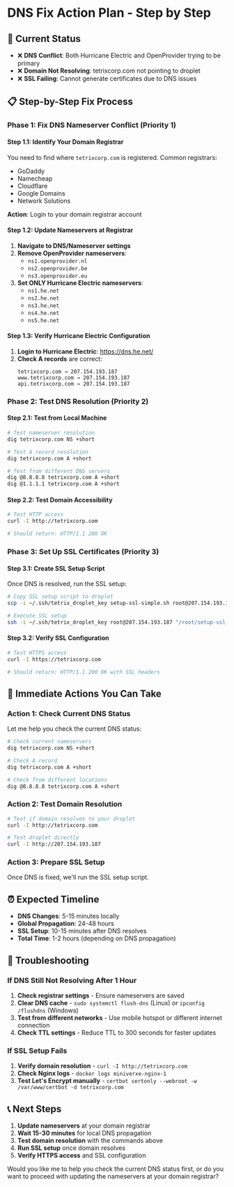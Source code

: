 # DNS Fix Action Plan - Step by Step

## 🎯 **Current Status**
- ❌ **DNS Conflict**: Both Hurricane Electric and OpenProvider trying to be primary
- ❌ **Domain Not Resolving**: tetrixcorp.com not pointing to droplet
- ❌ **SSL Failing**: Cannot generate certificates due to DNS issues

## 📋 **Step-by-Step Fix Process**

### **Phase 1: Fix DNS Nameserver Conflict (Priority 1)**

#### **Step 1.1: Identify Your Domain Registrar**
You need to find where `tetrixcorp.com` is registered. Common registrars:
- GoDaddy
- Namecheap
- Cloudflare
- Google Domains
- Network Solutions

**Action**: Login to your domain registrar account

#### **Step 1.2: Update Nameservers at Registrar**
1. **Navigate to DNS/Nameserver settings**
2. **Remove OpenProvider nameservers**:
   - `ns1.openprovider.nl`
   - `ns2.openprovider.be` 
   - `ns3.openprovider.eu`
3. **Set ONLY Hurricane Electric nameservers**:
   - `ns1.he.net`
   - `ns2.he.net`
   - `ns3.he.net`
   - `ns4.he.net`
   - `ns5.he.net`

#### **Step 1.3: Verify Hurricane Electric Configuration**
1. **Login to Hurricane Electric**: https://dns.he.net/
2. **Check A records** are correct:
   ```
   tetrixcorp.com → 207.154.193.187
   www.tetrixcorp.com → 207.154.193.187
   api.tetrixcorp.com → 207.154.193.187
   ```

### **Phase 2: Test DNS Resolution (Priority 2)**

#### **Step 2.1: Test from Local Machine**
```bash
# Test nameserver resolution
dig tetrixcorp.com NS +short

# Test A record resolution
dig tetrixcorp.com A +short

# Test from different DNS servers
dig @8.8.8.8 tetrixcorp.com A +short
dig @1.1.1.1 tetrixcorp.com A +short
```

#### **Step 2.2: Test Domain Accessibility**
```bash
# Test HTTP access
curl -I http://tetrixcorp.com

# Should return: HTTP/1.1 200 OK
```

### **Phase 3: Set Up SSL Certificates (Priority 3)**

#### **Step 3.1: Create SSL Setup Script**
Once DNS is resolved, run the SSL setup:

```bash
# Copy SSL setup script to droplet
scp -i ~/.ssh/tetrix_droplet_key setup-ssl-simple.sh root@207.154.193.187:/root/

# Execute SSL setup
ssh -i ~/.ssh/tetrix_droplet_key root@207.154.193.187 "/root/setup-ssl-simple.sh"
```

#### **Step 3.2: Verify SSL Configuration**
```bash
# Test HTTPS access
curl -I https://tetrixcorp.com

# Should return: HTTP/1.1 200 OK with SSL headers
```

## 🔧 **Immediate Actions You Can Take**

### **Action 1: Check Current DNS Status**
Let me help you check the current DNS status:

```bash
# Check current nameservers
dig tetrixcorp.com NS +short

# Check A record
dig tetrixcorp.com A +short

# Check from different locations
dig @8.8.8.8 tetrixcorp.com A +short
```

### **Action 2: Test Domain Resolution**
```bash
# Test if domain resolves to your droplet
curl -I http://tetrixcorp.com

# Test droplet directly
curl -I http://207.154.193.187
```

### **Action 3: Prepare SSL Setup**
Once DNS is fixed, we'll run the SSL setup script.

## ⏰ **Expected Timeline**

- **DNS Changes**: 5-15 minutes locally
- **Global Propagation**: 24-48 hours
- **SSL Setup**: 10-15 minutes after DNS resolves
- **Total Time**: 1-2 hours (depending on DNS propagation)

## 🚨 **Troubleshooting**

### **If DNS Still Not Resolving After 1 Hour**
1. **Check registrar settings** - Ensure nameservers are saved
2. **Clear DNS cache** - `sudo systemctl flush-dns` (Linux) or `ipconfig /flushdns` (Windows)
3. **Test from different networks** - Use mobile hotspot or different internet connection
4. **Check TTL settings** - Reduce TTL to 300 seconds for faster updates

### **If SSL Setup Fails**
1. **Verify domain resolution** - `curl -I http://tetrixcorp.com`
2. **Check Nginx logs** - `docker logs miniverxe-nginx-1`
3. **Test Let's Encrypt manually** - `certbot certonly --webroot -w /var/www/certbot -d tetrixcorp.com`

## 📞 **Next Steps**

1. **Update nameservers** at your domain registrar
2. **Wait 15-30 minutes** for local DNS propagation
3. **Test domain resolution** with the commands above
4. **Run SSL setup** once domain resolves
5. **Verify HTTPS access** and SSL configuration

Would you like me to help you check the current DNS status first, or do you want to proceed with updating the nameservers at your domain registrar?
